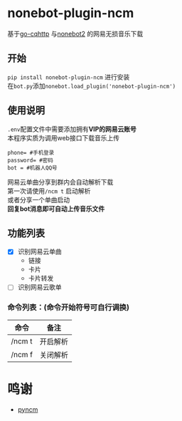 # nonebot-plugin-ncm
基于[go-cqhttp](https://github.com/Mrs4s/go-cqhttp) 与[nonebot2](https://github.com/nonebot/nonebot2) 的网易无损音乐下载
## 开始
`pip install nonebot-plugin-ncm`
进行安装  
在`bot.py`添加`nonebot.load_plugin('nonebot-plugin-ncm')`
## 使用说明
`.env`配置文件中需要添加拥有**VIP的网易云账号**  
本程序实质为调用web接口下载音乐上传  
```
phone= #手机登录
password= #密码
bot = #机器人QQ号
```
网易云单曲分享到群内会自动解析下载  
第一次请使用`/ncm t` 启动解析  
或者分享一个单曲启动  
**回复bot消息即可自动上传音乐文件**
## 功能列表
-[x] 识别网易云单曲
    - 链接
    - 卡片
    - 卡片转发
-[ ] 识别网易云歌单    

### 命令列表：(命令开始符号可自行调换)  
|  命令   | 备注  |
|  ----  | ----  |
| /ncm t  | 开启解析 |
| /ncm f  | 关闭解析 |
# 鸣谢
- [pyncm](https://github.com/greats3an/pyncm)
